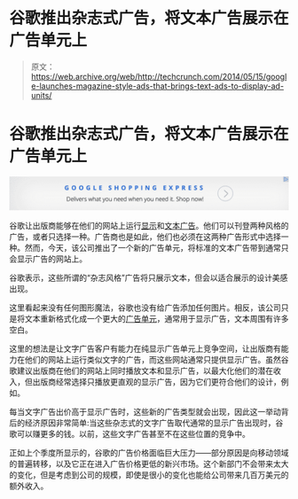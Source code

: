 # 谷歌推出杂志式广告，将文本广告展示在广告单元上

> 原文：<https://web.archive.org/web/http://techcrunch.com/2014/05/15/google-launches-magazine-style-ads-that-brings-text-ads-to-display-ad-units/>

# 谷歌推出杂志式广告，将文本广告展示在广告单元上

![google_display_magazine_ad_long](img/b8c0e2df329308ca2688ceaa2fe91741.png)

谷歌让出版商能够在他们的网站上运行[显示](https://web.archive.org/web/20230329110303/https://support.google.com/adsense/answer/185666?hl=en)和[文本广告](https://web.archive.org/web/20230329110303/https://support.google.com/adsense/answer/185665?hl=en)。他们可以刊登两种风格的广告，或者只选择一种。广告商也是如此，他们也必须在这两种广告形式中选择一种。然而，今天，该公司推出了一个新的广告单元，将标准的文本广告带到通常只会显示广告的网站上。

谷歌表示，这些所谓的“杂志风格”广告将只展示文本，但会以适合展示的设计美感出现。

这里看起来没有任何图形魔法，谷歌也没有给广告添加任何图片。相反，该公司只是将文本重新格式化成一个更大的[广告单元](https://web.archive.org/web/20230329110303/https://support.google.com/adsense/answer/2953032?hl=en)，通常用于显示广告，文本周围有许多空白。

这里的想法是让文字广告客户有能力在纯显示广告单元上竞争空间，让出版商有能力在他们的网站上运行类似文字的广告，而这些网站通常只提供显示广告。虽然谷歌建议出版商在他们的网站上同时播放文本和显示广告，以最大化他们的潜在收入，但出版商经常选择只播放更直观的显示广告，因为它们更符合他们的设计，例如。

每当文字广告出价高于显示广告时，这些新的广告类型就会出现，因此这一举动背后的经济原因非常简单:当这些杂志式的文字广告取代通常的显示广告出现时，谷歌可以赚更多的钱。以前，这些文字广告甚至不在这些位置的竞争中。

正如上个季度所显示的，谷歌的广告价格面临巨大压力——部分原因是向移动领域的普遍转移，以及它正在进入广告价格更低的新兴市场。这个新部门不会带来太大的变化，但是考虑到公司的规模，即使是很小的变化也能给公司带来几百万美元的额外收入。